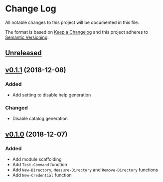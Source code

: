 # Change Log

All notable changes to this project will be documented in this file.

The format is based on [Keep a Changelog](http://keepachangelog.com/)
and this project adheres to [Semantic Versioning](http://semver.org/).

## [Unreleased]

## [v0.1.1] (2018-12-08)

### Added

- Add setting to disable help generation

### Changed

- Disable catalog generation

## [v0.1.0] (2018-12-07)

### Added

- Add module scaffolding
- Add `Test-Command` function
- Add `New-Directory`, `Measure-Directory` and `Remove-Directory` functions
- Add `New-Credential` function

[Unreleased]: https://github.com/kitforbes/UtilitiesPS/compare/v0.1.1...HEAD
[v0.1.1]: https://github.com/kitforbes/UtilitiesPS/compare/v0.1.0...v0.1.1
[v0.1.0]: https://github.com/kitforbes/UtilitiesPS/compare/1e5f30c...v0.1.0
